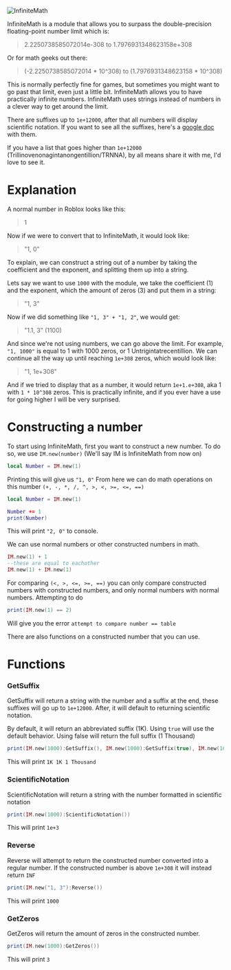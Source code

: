 ![InfiniteMath](https://cdn.discordapp.com/attachments/542187455936462881/1072367668155383808/InfiniteMathLogo.png)

InfiniteMath is a module that allows you to surpass the double-precision floating-point number limit which is:

> 2.2250738585072014e-308 to 1.7976931348623158e+308

Or for math geeks out there:

> (-2.2250738585072014 * 10^308) to (1.7976931348623158 * 10^308)

This is normally perfectly fine for games, but sometimes you might want to go past that limit, even just a little bit. InfiniteMath allows you to have practically infinite numbers.
InfiniteMath uses strings instead of numbers in a clever way to get around the limit.

There are suffixes up to `1e+12000`, after that all numbers will display scientific notation. If you want to see all the suffixes, here's a [google doc](https://docs.google.com/document/d/e/2PACX-1vTB2zhx8PCdu5HpV5kwqmNx8BV9RCv44qZaljlTb0Mm0nkzwMQ2cI6aupxrNktrlylsp-QnbES-XteP/pub) with them.

If you have a list that goes higher than `1e+12000` (Trillinovenonagintanongentillion/TRNNA), by all means share it with me, I'd love to see it.

# Explanation

A normal number in Roblox looks like this:

> 1

Now if we were to convert that to InfiniteMath, it would look like:

> "1, 0"

To explain, we can construct a string out of a number by taking the coefficient and the exponent, and splitting them up into a string.

Lets say we want to use `1000` with the module, we take the coefficient (1) and the exponent, which the amount of zeros (3) and put them in a string:

> "1, 3"

Now if we did something like `"1, 3" + "1, 2"`, we would get:

> "1.1, 3" (1100)

And since we're not using numbers, we can go above the limit. For example, `"1, 1000"` is equal to 1 with 1000 zeros, or 1 Untrigintatrecentillion. We can continue all the way up until reaching `1e+308` zeros, which would look like:

> "1, 1e+308"

And if we tried to display that as a number, it would return `1e+1.e+308`, aka 1 with `1 * 10^308` zeros. This is practically infinite, and if you ever have a use for going higher I will be very surprised.

# Constructing a number

To start using InfiniteMath, first you want to construct a new number. To do so, we use `IM.new(number)` (We'll say IM is InfiniteMath from now on)
```lua
local Number = IM.new(1)
```

Printing this will give us `"1, 0"`
From here we can do math operations on this number `(+, -, *, /, ^, >, <, >=, <=, ==)`

```lua
local Number = IM.new(1)

Number += 1
print(Number)
```
This will print `"2, 0"` to console.

We can use normal numbers or other constructed numbers in math.
```lua
IM.new(1) + 1
--these are equal to eachother
IM.new(1) + IM.new(1)
```

For comparing `(<, >, <=, >=, ==)` you can only compare constructed numbers with constructed numbers, and only normal numbers with normal numbers. Attempting to do
```lua
print(IM.new(1) == 2)
```
Will give you the error `attempt to compare number == table`

There are also functions on a constructed number that you can use.

# Functions

### GetSuffix

GetSuffix will return a string with the number and a suffix at the end, these suffixes will go up to `1e+12000`. After, it will default to returning scientific notation.

By default, it will return an abbreviated suffix (1K). Using `true` will use the default behavior. Using false will return the full suffix (1 Thousand)
```lua
print(IM.new(1000):GetSuffix(), IM.new(1000):GetSuffix(true), IM.new(1000):GetSuffix(false))
```
This will print `1K 1K 1 Thousand`

### ScientificNotation

ScientificNotation will return a string with the number formatted in scientific notation
```lua
print(IM.new(1000):ScientificNotation())
```
This will print `1e+3`

### Reverse

Reverse will attempt to return the constructed number converted into a regular number. If the constructed number is above `1e+308` it will instead return `INF`
```lua
print(IM.new("1, 3"):Reverse())
```
This will print `1000`

### GetZeros

GetZeros will return the amount of zeros in the constructed number.
```lua
print(IM.new(1000):GetZeros())
```
This will print `3`
